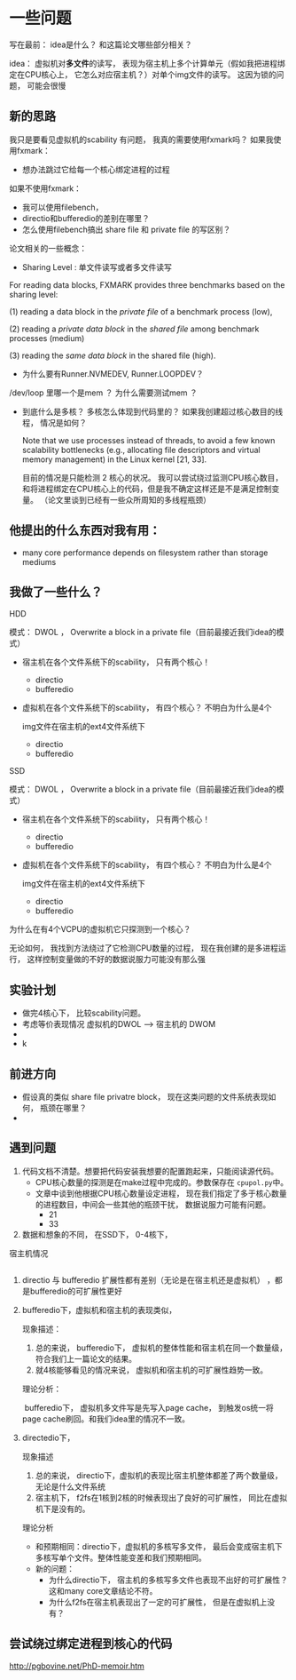 # 一些问题

写在最前： idea是什么？ 和这篇论文哪些部分相关？



idea： 虚拟机对**多文件**的读写， 表现为宿主机上多个计算单元（假如我把进程绑定在CPU核心上， 它怎么对应宿主机？）对单个img文件的读写。 这因为锁的问题， 可能会很慢



## 新的思路
我只是要看见虚拟机的scability 有问题， 我真的需要使用fxmark吗？
如果我使用fxmark：
* 想办法跳过它给每一个核心绑定进程的过程

如果不使用fxmark：
* 我可以使用filebench， 
* directio和bufferedio的差别在哪里？
* 怎么使用filebench搞出 share file 和 private file 的写区别？





论文相关的一些概念：

- Sharing Level : 单文件读写或者多文件读写

For reading data blocks, FXMARK provides three benchmarks based on the sharing level: 

(1) reading a data block in the *private file* of a benchmark process (low),

 (2) reading a *private data block* in the *shared file* among benchmark processes (medium)

(3) reading the *same data block* in the shared file (high).









- 为什么要有Runner.NVMEDEV, Runner.LOOPDEV？





/dev/loop 里哪一个是mem ？ 为什么需要测试mem ？



- 到底什么是多核？ 多核怎么体现到代码里的？ 如果我创建超过核心数目的线程， 情况是如何？ 

  Note that we use processes instead of threads, to avoid a few known scalability bottlenecks (e.g., allocating file descriptors and virtual memory management) in the Linux kernel [21, 33].

  目前的情况是只能检测 2 核心的状况。 我可以尝试绕过监测CPU核心数目， 和将进程绑定在CPU核心上的代码，但是我不确定这样还是不是满足控制变量。   （论文里谈到已经有一些众所周知的多线程瓶颈）

  





## 他提出的什么东西对我有用：

- many core performance depends on filesystem rather than storage mediums

  

  

  

  

  

## 我做了一些什么？

HDD

模式： DWOL ， Overwrite a block in a private file（目前最接近我们idea的模式）

- 宿主机在各个文件系统下的scability， 只有两个核心！

  - directio
  - bufferedio

- 虚拟机在各个文件系统下的scability， 有四个核心？ 不明白为什么是4个

  img文件在宿主机的ext4文件系统下

  - directio
  - bufferedio



SSD

模式： DWOL ， Overwrite a block in a private file（目前最接近我们idea的模式）

- 宿主机在各个文件系统下的scability， 只有两个核心！

  - directio
  - bufferedio

- 虚拟机在各个文件系统下的scability， 有四个核心？ 不明白为什么是4个

  img文件在宿主机的ext4文件系统下

  - directio
  - bufferedio





为什么在有4个VCPU的虚拟机它只探测到一个核心？

无论如何， 我找到方法绕过了它检测CPU数量的过程， 现在我创建的是多进程运行， 这样控制变量做的不好的数据说服力可能没有那么强

 



## 实验计划

- 做完4核心下， 比较scability问题。
- 考虑等价表现情况 虚拟机的DWOL —> 宿主机的 DWOM
- 
- k







## 前进方向

- 假设真的类似 share file privatre block， 现在这类问题的文件系统表现如何， 瓶颈在哪里？ 
- 







## 遇到问题

1. 代码文档不清楚。想要把代码安装我想要的配置跑起来，只能阅读源代码。
   - CPU核心数量的探测是在make过程中完成的。参数保存在 `cpupol.py`中。
   - 文章中谈到他根据CPU核心数量设定进程， 现在我们指定了多于核心数量的进程数目，中间会一些其他的瓶颈干扰， 数据说服力可能有问题。
     - 21
     - 33
2. 数据和想象的不同， 在SSD下， 0-4核下，

宿主机情况

![]()

1. directio 与 bufferedio 扩展性都有差别（无论是在宿主机还是虚拟机） ，都是bufferedio的可扩展性更好

2. bufferedio下，虚拟机和宿主机的表现类似，

   现象描述：

   1. 总的来说， bufferedio下， 虚拟机的整体性能和宿主机在同一个数量级， 符合我们上一篇论文的结果。
   2. 就4核能够看见的情况来说， 虚拟机和宿主机的可扩展性趋势一致。

   理论分析：

   ​	bufferedio下， 虚拟机多文件写是先写入page cache， 到触发os统一将page cache刷回。和我们idea里的情况不一致。

3. directedio下，

   现象描述

   1. 总的来说， directio下，虚拟机的表现比宿主机整体都差了两个数量级，无论是什么文件系统
   2. 宿主机下， f2fs在1核到2核的时候表现出了良好的可扩展性， 同比在虚拟机下是没有的。 

   理论分析

   - 和预期相同：directio下，虚拟机的多核写多文件， 最后会变成宿主机下多核写单个文件。整体性能变差和我们预期相同。
   - 新的问题： 
     - 为什么directio下， 宿主机的多核写多文件也表现不出好的可扩展性？这和many core文章结论不符。
     - 为什么f2fs在宿主机表现出了一定的可扩展性， 但是在虚拟机上没有？

















## 尝试绕过绑定进程到核心的代码







http://pgbovine.net/PhD-memoir.htm

















































































































